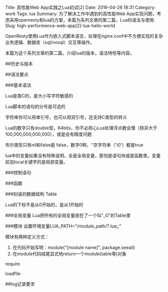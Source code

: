 Title: 高性能Web App实践之Lua初试[2]
Date: 2016-04-26 18:31
Category: work
Tags: lua
Summary: 为了解决工作中遇到的高性能Web App实现问题，考虑采用openresty和lua的方案，本篇为系列文章的第二篇，Lua的语法与使用.
Slug: high-performence-web-app[2]-lua-hello-world

OpenResty使用Lua作为嵌入式脚本语言，处理在nginx.conf中不方便实现的复杂业务逻辑、数据库（sql/nosql）交互等操作。

本篇为这个系列文章的第二篇，介绍lua的版本，语法特性等内容。


##历史与版本



##语法要点

###基本语法

Lua是类C的，是大小写字符敏感的

Lua脚本的语句的分号是可选的

字符串你可以用单引号，也可以用双引号，还支持C类型的转义

Lua的数字只有double型，64bits，你不必担心Lua处理浮点数会慢（除非大于100,000,000,000,000），或是会有精度问题

布尔类型只有nil和false是 false，数字0啊，‘’空字符串（’\0’）都是true

lua中的变量如果没有特殊说明，全是全局变量，那怕是语句块或是函数里。变量前加local关键字的是局部变量。

###控制语句


###函数


###封装的数据结构
Table

Lua的下标不是从0开始的，是从1开始的


###全局变量
Lua把所有的全局变量放在了一个叫“_G”的Table里


###模块
设置环境变量LUA_PATH="/module_path/?.lua;;"

模块有两种定义方式：  
1. 在代码开始写明：module("[module name]", package.seeall)
2. 在module代码结尾显式地return一个module(table等)对象

require

loadfile



##log记录要求


